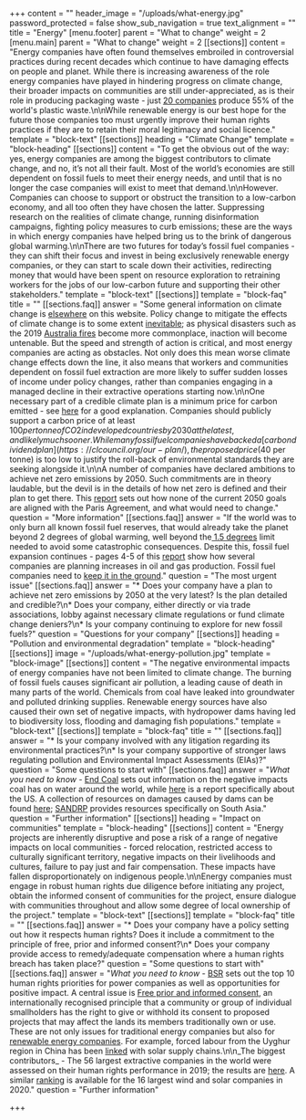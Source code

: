 +++
content = ""
header_image = "/uploads/what-energy.jpg"
password_protected = false
show_sub_navigation = true
text_alignment = ""
title = "Energy"
[menu.footer]
parent = "What to change"
weight = 2
[menu.main]
parent = "What to change"
weight = 2
[[sections]]
content = "Energy companies have often found themselves embroiled in controversial practices during recent decades which continue to have damaging effects on people and planet. While there is increasing awareness of the role energy companies have played in hindering progress on climate change, their broader impacts on communities are still under-appreciated, as is their role in producing packaging waste - just [20 companies](https://www.minderoo.org/plastic-waste-makers-index/data/indices/producers/) produce 55% of the world's plastic waste.\n\nWhile renewable energy is our best hope for the future those companies too must urgently improve their human rights practices if they are to retain their moral legitimacy and social licence."
template = "block-text"
[[sections]]
heading = "Climate Change"
template = "block-heading"
[[sections]]
content = "To get the obvious out of the way: yes, energy companies are among the biggest contributors to climate change, and no, it’s not all their fault. Most of the world’s economies are still dependent on fossil fuels to meet their energy needs, and until that is no longer the case companies will exist to meet that demand.\n\nHowever. Companies can choose to support or obstruct the transition to a low-carbon economy, and all too often they have chosen the latter. Suppressing research on the realities of climate change, running disinformation campaigns, fighting policy measures to curb emissions; these are the ways in which energy companies have helped bring us to the brink of dangerous global warming.\n\nThere are two futures for today’s fossil fuel companies - they can shift their focus and invest in being exclusively renewable energy companies, or they can start to scale down their activities, redirecting money that would have been spent on resource exploration to retraining workers for the jobs of our low-carbon future and supporting their other stakeholders."
template = "block-text"
[[sections]]
template = "block-faq"
title = ""
[[sections.faq]]
answer = "Some general information on climate change is [elsewhere](https://honestwork.org/what-to-change/general/) on this website. Policy change to mitigate the effects of climate change is to some extent [inevitable](https://www.unpri.org/download?ac=9833); as physical disasters such as the 2019 [Australia fires](https://www.bbc.co.uk/news/world-australia-50951043) become more commonplace, inaction will become untenable. But the speed and strength of action is critical, and most energy companies are acting as obstacles. Not only does this mean worse climate change effects down the line, it also means that workers and communities dependent on fossil fuel extraction are more likely to suffer sudden losses of income under policy changes, rather than companies engaging in a managed decline in their extractive operations starting now.\n\nOne necessary part of a credible climate plan is a minimum price for carbon emitted - see [here](http://www.lse.ac.uk/GranthamInstitute/faqs/what-is-a-carbon-price-and-why-do-we-need-one/) for a good explanation. Companies should publicly support a carbon price of at least $100 per tonne of CO2 in developed countries by 2030 at the latest, and likely much sooner. While many fossil fuel companies have backed a [carbon dividend plan](https://clcouncil.org/our-plan/), the proposed price ($40 per tonne) is too low to justify the roll-back of environmental standards they are seeking alongside it.\n\nA number of companies have declared ambitions to achieve net zero emissions by 2050. Such commitments are in theory laudable, but the devil is in the details of how net zero is defined and their plan to get there. This [report](https://www.transitionpathwayinitiative.org/tpi/publications/58.pdf?type=Publication) sets out how none of the current 2050 goals are aligned with the Paris Agreement, and what would need to change."
question = "More information"
[[sections.faq]]
answer = "If the world was to only burn all known fossil fuel reserves, that would already take the planet beyond 2 degrees of global warming, well beyond the[ 1.5 degrees](https://www.ipcc.ch/sr15/) limit needed to avoid some catastrophic consequences. Despite this, fossil fuel expansion continues - pages 4-5 of this [report](https://brightnow.org.uk/wp-content/uploads/2020/05/Church-Investments-in-Major-Oil-Companies-Bright-Now-Report-web.pdf) show how several companies are planning increases in oil and gas production. Fossil fuel companies need to [keep it in the ground](http://keepitintheground.org/)."
question = "The most urgent issue"
[[sections.faq]]
answer = "* Does your company have a plan to achieve net zero emissions by 2050 at the very latest? Is the plan detailed and credible?\n* Does your company, either directly or via trade associations, lobby against necessary climate regulations or fund climate change deniers?\n* Is your company continuing to explore for new fossil fuels?"
question = "Questions for your company"
[[sections]]
heading = "Pollution and environmental degradation"
template = "block-heading"
[[sections]]
image = "/uploads/what-energy-pollution.jpg"
template = "block-image"
[[sections]]
content = "The negative environmental impacts of energy companies have not been limited to climate change. The burning of fossil fuels causes significant air pollution, a leading cause of death in many parts of the world. Chemicals from coal have leaked into groundwater and polluted drinking supplies. Renewable energy sources have also caused their own set of negative impacts, with hydropower dams having led to biodiversity loss, flooding and damaging fish populations."
template = "block-text"
[[sections]]
template = "block-faq"
title = ""
[[sections.faq]]
answer = "* Is your company involved with any litigation regarding its environmental practices?\n* Is your company supportive of stronger laws regulating pollution and Environmental Impact Assessments (EIAs)?"
question = "Some questions to start with"
[[sections.faq]]
answer = "_What you need to know_ - [End Coal](https://endcoal.org/resources/coal-impacts-on-water/) sets out information on the negative impacts coal has on water around the world, while [here](http://www.environmentalintegrity.org/wp-content/uploads/2019/03/National-Coal-Ash-Report-3.4.19-1.pdf) is a report specifically about the US. A collection of resources on damages caused by dams can be found [here](https://www.internationalrivers.org/environmental-impacts-of-dams); [SANDRP](https://sandrp.in/) provides resources specifically on South Asia."
question = "Further information"
[[sections]]
heading = "Impact on communities"
template = "block-heading"
[[sections]]
content = "Energy projects are inherently disruptive and pose a risk of a range of negative impacts on local communities - forced relocation, restricted access to culturally significant territory, negative impacts on their livelihoods and cultures, failure to pay just and fair compensation. These impacts have fallen disproportionately on indigenous people.\n\nEnergy companies must engage in robust human rights due diligence before initiating any project, obtain the informed consent of communities for the project, ensure dialogue with communities throughout and allow some degree of local ownership of the project."
template = "block-text"
[[sections]]
template = "block-faq"
title = ""
[[sections.faq]]
answer = "* Does your company have a policy setting out how it respects human rights? Does it include a commitment to the principle of free, prior and informed consent?\n* Does your company provide access to remedy/adequate compensation where a human rights breach has taken place?"
question = "Some questions to start with"
[[sections.faq]]
answer = "_What you need to know -_ [BSR](https://www.bsr.org/en/our-insights/primers/10-human-rights-priorities-power-and-utilities-sector) sets out the top 10 human rights priorities for power companies as well as opportunities for positive impact. A central issue is [Free prior and informed consent](https://www.youtube.com/watch?v=yvsf0wfMcwo), an internationally recognised principle that a community or group of individual smallholders has the right to give or withhold its consent to proposed projects that may affect the lands its members traditionally own or use. These are not only issues for traditional energy companies but also for [renewable energy companies](https://www.business-humanrights.org/en/renewable-energy-human-rights-analysis). For example, forced labour from the Uyghur region in China has been [linked](https://www.shu.ac.uk/helena-kennedy-centre-international-justice/research-and-projects/all-projects/in-broad-daylight) with solar supply chains.\n\n_The biggest contributors_ - The 56 largest extractive companies in the world were assessed on their human rights performance in 2019; the results are [here](https://www.corporatebenchmark.org/extractives-0). A similar [ranking](https://www.business-humanrights.org/en/renewable-energy-human-rights-benchmark) is available for the 16 largest wind and solar companies in 2020."
question = "Further information"

+++
